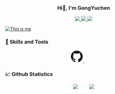 <h3 align="center">Hi👋, I'm GongYuchen</h3>

<p align="center">
    <a title="Github Total Stars" target="_blank" href="https://github.com/GongYuchen99">
        <img src="https://img.shields.io/github/stars/GongYuchen99.svg?logo=star&label=Total%20Stars&color=success" />
    </a>
    <a title="Github Followers" target="_blank" href="https://github.com/GongYuchen99">
        <img src="https://img.shields.io/badge/dynamic/json?label=GitHub&suffix=%20followers&query=%24.data.totalSubs&url=https%3A%2F%2Fapi.spencerwoo.com%2Fsubstats%2F%3Fsource%3Dgithub%26queryKey%3DGongYuchen99&color=blue&logo=github&longCache=true" />
    </a>
    <a title="My Blog Site" target="_blank" href="https://GongYuchen99.github.io/">
        <img src="https://img.shields.io/badge/%E5%8D%9A%E5%AE%A2%20(blog)-GongYuchen99.github.io-orange" />
    </a>
</p>

[![This is me](https://readme-typing-svg.herokuapp.com?size=23&color=15485F&center=true&vCenter=true&width=1400&lines=%F0%9F%92%A1+%E5%8F%AA%E6%9C%89%E5%BF%83%E7%81%B5%E6%89%8D%E8%83%BD%E6%B4%9E%E5%AF%9F%E4%B8%80%E5%88%87%EF%BC%8C%E6%9C%80%E9%87%8D%E8%A6%81%E7%9A%84%E4%B8%9C%E8%A5%BF%EF%BC%8C%E7%94%A8%E7%9C%BC%E7%9D%9B%E6%98%AF%E7%9C%8B%E4%B8%8D%E8%A7%81%E7%9A%84%E3%80%82)](https://git.io/typing-svg)

### 🔨 Skills and Tools

<div align="center">
    <a href="https://github.com/" target="_blank" rel="noreferrer">
        <img src="https://github.com/GongYuchen99/GongYuchen99/blob/e0520d684a2196510f6da757c19742c55050fd9e/Img/github-original.svg" alt="Github" width="40" height="40" />
    </a>
    <a href="https://www.jetbrains.com/clion/" target="_blank" rel="noreferrer">
        <img src="https://github.com/GongYuchen99/GongYuchen99/blob/019e677422e9e51e9a22dbbedf3964d7c9256e1c/Img/clion-original.svg" alt="clion" width="40" height="40" />
    </a>
    
</div>

### 📈 Github Statistics

<div align="center">
    <span>&emsp;&emsp;</span>
    <img height="175px" src="https://github-readme-stats.vercel.app/api?username=GongYuchen99&count_private=true&show_icons=true" />
    <span>&emsp;&emsp;</span>
    <img height="175px" src="https://github-readme-stats.vercel.app/api/top-langs/?username=GongYuchen99&layout=compact&langs_count=8" />
    <span>&emsp;&emsp;</span>
</div>
